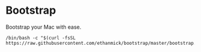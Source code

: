 # Bootstrap #
Bootstrap your Mac with ease.

```
/bin/bash -c "$(curl -fsSL https://raw.githubusercontent.com/ethanmick/bootstrap/master/bootstrap.sh)"
```
